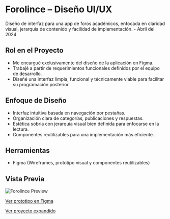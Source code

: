 # Forolince – Diseño UI/UX

Diseño de interfaz para una app de foros académicos, enfocada en claridad visual, jerarquía de contenido y facilidad de implementación. - Abril del 2024

## Rol en el Proyecto
- Me encargué exclusivamente del diseño de la aplicación en Figma.
- Trabajé a partir de requerimientos funcionales definidos por el equipo de desarrollo.
- Diseñé una interfaz limpia, funcional y técnicamente viable para facilitar su programación posterior.

## Enfoque de Diseño
- Interfaz intuitiva basada en navegación por pestañas.
- Organización clara de categorías, publicaciones y respuestas.
- Estética sobria con jerarquía visual bien definida para enfocarse en la lectura.
- Componentes reutilizables para una implementación más eficiente.

## Herramientas
- Figma (Wireframes, prototipo visual y componentes reutilizables)

## Vista Previa
![Forolince Preview](./assets/forolince-preview.png)

[Ver prototipo en Figma](ENLACE_AQUI)

[Ver proyecto expandido](./forolince/README.md) <!-- Ajusta esta ruta según tu estructura -->
